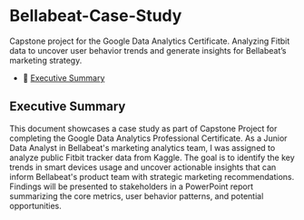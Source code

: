 # Bellabeat-Case-Study
Capstone project for the Google Data Analytics Certificate. Analyzing Fitbit data to uncover user behavior trends and generate insights for Bellabeat’s marketing strategy.

- 🎯 [Executive Summary](#Executive-Summary)

















## Executive Summary
This document showcases a case study as part of Capstone Project for completing  the Google Data Analytics Professional Certificate.
As a Junior Data Analyst in Bellabeat's marketing analytics team, I was assigned to analyze public Fitbit tracker data from Kaggle. The goal is to identify the key trends
in smart devices usage and uncover actionable insights that can inform Bellabeat's product team with strategic marketing recommendations. 
Findings will be presented to stakeholders in a PowerPoint report summarizing the core metrics, user behavior patterns, and potential opportunities.

